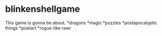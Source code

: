 # blinkenshellgame

This game is gonna be about.
  *dragons
  *magic
  *puzzles
  *postapocalyptic things
  *pixelart
  *rogue-like rawr
